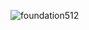 ![foundation512](https://user-images.githubusercontent.com/38581319/127725376-999e0f15-3132-442e-8ad9-143751c9402e.png)
